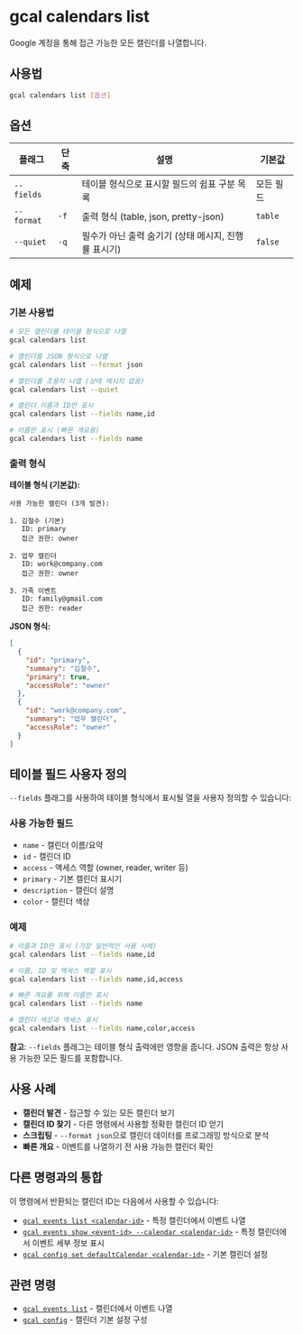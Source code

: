 # gcal calendars list

Google 계정을 통해 접근 가능한 모든 캘린더를 나열합니다.

## 사용법

```bash
gcal calendars list [옵션]
```

## 옵션

| 플래그 | 단축 | 설명 | 기본값 |
|--------|------|------|--------|
| `--fields` | | 테이블 형식으로 표시할 필드의 쉼표 구분 목록 | 모든 필드 |
| `--format` | `-f` | 출력 형식 (table, json, pretty-json) | `table` |
| `--quiet` | `-q` | 필수가 아닌 출력 숨기기 (상태 메시지, 진행률 표시기) | `false` |

## 예제

### 기본 사용법

```bash
# 모든 캘린더를 테이블 형식으로 나열
gcal calendars list

# 캘린더를 JSON 형식으로 나열
gcal calendars list --format json

# 캘린더를 조용히 나열 (상태 메시지 없음)
gcal calendars list --quiet

# 캘린더 이름과 ID만 표시
gcal calendars list --fields name,id

# 이름만 표시 (빠른 개요용)
gcal calendars list --fields name
```

### 출력 형식

**테이블 형식 (기본값):**
```
사용 가능한 캘린더 (3개 발견):

1. 김철수 (기본)
   ID: primary
   접근 권한: owner

2. 업무 캘린더
   ID: work@company.com
   접근 권한: owner

3. 가족 이벤트
   ID: family@gmail.com
   접근 권한: reader
```

**JSON 형식:**
```json
[
  {
    "id": "primary",
    "summary": "김철수",
    "primary": true,
    "accessRole": "owner"
  },
  {
    "id": "work@company.com",
    "summary": "업무 캘린더",
    "accessRole": "owner"
  }
]
```

## 테이블 필드 사용자 정의

`--fields` 플래그를 사용하여 테이블 형식에서 표시될 열을 사용자 정의할 수 있습니다:

### 사용 가능한 필드
- `name` - 캘린더 이름/요약
- `id` - 캘린더 ID
- `access` - 액세스 역할 (owner, reader, writer 등)
- `primary` - 기본 캘린더 표시기
- `description` - 캘린더 설명
- `color` - 캘린더 색상

### 예제
```bash
# 이름과 ID만 표시 (가장 일반적인 사용 사례)
gcal calendars list --fields name,id

# 이름, ID 및 액세스 역할 표시
gcal calendars list --fields name,id,access

# 빠른 개요를 위해 이름만 표시
gcal calendars list --fields name

# 캘린더 색상과 액세스 표시
gcal calendars list --fields name,color,access
```

**참고**: `--fields` 플래그는 테이블 형식 출력에만 영향을 줍니다. JSON 출력은 항상 사용 가능한 모든 필드를 포함합니다.

## 사용 사례

- **캘린더 발견** - 접근할 수 있는 모든 캘린더 보기
- **캘린더 ID 찾기** - 다른 명령에서 사용할 정확한 캘린더 ID 얻기
- **스크립팅** - `--format json`으로 캘린더 데이터를 프로그래밍 방식으로 분석
- **빠른 개요** - 이벤트를 나열하기 전 사용 가능한 캘린더 확인

## 다른 명령과의 통합

이 명령에서 반환되는 캘린더 ID는 다음에서 사용할 수 있습니다:

- [`gcal events list <calendar-id>`](events-list.md) - 특정 캘린더에서 이벤트 나열
- [`gcal events show <event-id> --calendar <calendar-id>`](events-show.md) - 특정 캘린더에서 이벤트 세부 정보 표시
- [`gcal config set defaultCalendar <calendar-id>`](config.md) - 기본 캘린더 설정

## 관련 명령

- [`gcal events list`](events-list.md) - 캘린더에서 이벤트 나열
- [`gcal config`](config.md) - 캘린더 기본 설정 구성